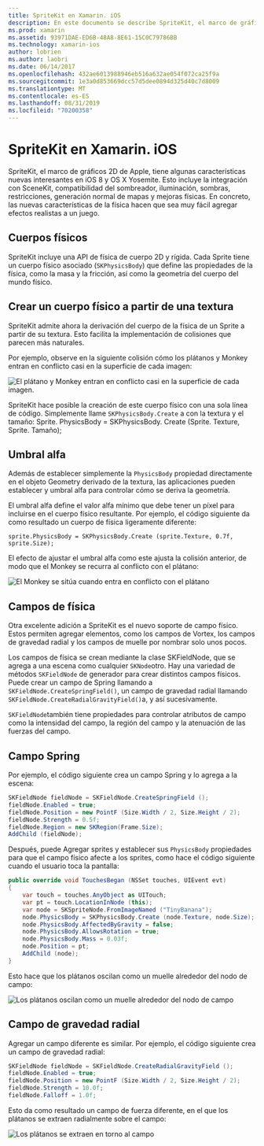 ```yaml
---
title: SpriteKit en Xamarin. iOS
description: En este documento se describe SpriteKit, el marco de gráficos 2D de Apple que se integra con SceneKit, incorpora la física y la animación, incluye compatibilidad con la iluminación y el sombreado, etc. SpriteKit se puede usar para crear juegos en 2D.
ms.prod: xamarin
ms.assetid: 93971DAE-ED6B-48A8-8E61-15C0C79786BB
ms.technology: xamarin-ios
author: lobrien
ms.author: laobri
ms.date: 06/14/2017
ms.openlocfilehash: 432ae6013988946eb516a632ae054f072ca25f9a
ms.sourcegitcommit: 1e3a0d853669dcc57d5dee0894d325d40c7d8009
ms.translationtype: MT
ms.contentlocale: es-ES
ms.lasthandoff: 08/31/2019
ms.locfileid: "70200358"
---
```

# <a name="spritekit-in-xamarinios"></a>SpriteKit en Xamarin. iOS

SpriteKit, el marco de gráficos 2D de Apple, tiene algunas características nuevas interesantes en iOS 8 y OS X Yosemite. Esto incluye la integración con SceneKit, compatibilidad del sombreador, iluminación, sombras, restricciones, generación normal de mapas y mejoras físicas. En concreto, las nuevas características de la física hacen que sea muy fácil agregar efectos realistas a un juego.

## <a name="physics-bodies"></a>Cuerpos físicos

SpriteKit incluye una API de física de cuerpo 2D y rígida. Cada Sprite tiene un cuerpo físico asociado (`SKPhysicsBody`) que define las propiedades de la física, como la masa y la fricción, así como la geometría del cuerpo del mundo físico.

## <a name="creating-a-physics-body-from-a-texture"></a>Crear un cuerpo físico a partir de una textura
SpriteKit admite ahora la derivación del cuerpo de la física de un Sprite a partir de su textura. Esto facilita la implementación de colisiones que parecen más naturales.

Por ejemplo, observe en la siguiente colisión cómo los plátanos y Monkey entran en conflicto casi en la superficie de cada imagen:
 
![](spritekit-images/image13.png "El plátano y Monkey entran en conflicto casi en la superficie de cada imagen.")

SpriteKit hace posible la creación de este cuerpo físico con una sola línea de código. Simplemente llame `SKPhysicsBody.Create` a con la textura y el tamaño: Sprite. PhysicsBody = SKPhysicsBody. Create (Sprite. Texture, Sprite. Tamaño);

## <a name="alpha-threshold"></a>Umbral alfa

Además de establecer simplemente la `PhysicsBody` propiedad directamente en el objeto Geometry derivado de la textura, las aplicaciones pueden establecer y umbral alfa para controlar cómo se deriva la geometría. 

El umbral alfa define el valor alfa mínimo que debe tener un píxel para incluirse en el cuerpo físico resultante. Por ejemplo, el código siguiente da como resultado un cuerpo de física ligeramente diferente:

```chsarp
sprite.PhysicsBody = SKPhysicsBody.Create (sprite.Texture, 0.7f, sprite.Size);
```

El efecto de ajustar el umbral alfa como este ajusta la colisión anterior, de modo que el Monkey se recurra al conflicto con el plátano:

![](spritekit-images/image14.png "El Monkey se sitúa cuando entra en conflicto con el plátano")
 
## <a name="physics-fields"></a>Campos de física

Otra excelente adición a SpriteKit es el nuevo soporte de campo físico. Estos permiten agregar elementos, como los campos de Vortex, los campos de gravedad radial y los campos de muelle por nombrar solo unos pocos.

Los campos de física se crean mediante la clase SKFieldNode, que se agrega a una escena como cualquier `SKNode`otro. Hay una variedad de métodos `SKFieldNode` de generador para crear distintos campos físicos. Puede crear un campo de Spring llamando a `SKFieldNode.CreateSpringField()`, un campo de gravedad radial llamando `SKFieldNode.CreateRadialGravityField()`a, y así sucesivamente.

`SKFieldNode`también tiene propiedades para controlar atributos de campo como la intensidad del campo, la región del campo y la atenuación de las fuerzas del campo.

## <a name="spring-field"></a>Campo Spring

Por ejemplo, el código siguiente crea un campo Spring y lo agrega a la escena:

```csharp
SKFieldNode fieldNode = SKFieldNode.CreateSpringField ();
fieldNode.Enabled = true;
fieldNode.Position = new PointF (Size.Width / 2, Size.Height / 2);
fieldNode.Strength = 0.5f;
fieldNode.Region = new SKRegion(Frame.Size);
AddChild (fieldNode);
```

Después, puede Agregar sprites y establecer sus `PhysicsBody` propiedades para que el campo físico afecte a los sprites, como hace el código siguiente cuando el usuario toca la pantalla:

```csharp
public override void TouchesBegan (NSSet touches, UIEvent evt)
{
    var touch = touches.AnyObject as UITouch;
    var pt = touch.LocationInNode (this);
    var node = SKSpriteNode.FromImageNamed ("TinyBanana");
    node.PhysicsBody = SKPhysicsBody.Create (node.Texture, node.Size);
    node.PhysicsBody.AffectedByGravity = false;
    node.PhysicsBody.AllowsRotation = true;
    node.PhysicsBody.Mass = 0.03f;
    node.Position = pt;
    AddChild (node);
}
```

Esto hace que los plátanos oscilan como un muelle alrededor del nodo de campo:

![](spritekit-images/image15.png "Los plátanos oscilan como un muelle alrededor del nodo de campo")
 
## <a name="radial-gravity-field"></a>Campo de gravedad radial

Agregar un campo diferente es similar. Por ejemplo, el código siguiente crea un campo de gravedad radial:

```csharp
SKFieldNode fieldNode = SKFieldNode.CreateRadialGravityField ();
fieldNode.Enabled = true;
fieldNode.Position = new PointF (Size.Width / 2, Size.Height / 2);
fieldNode.Strength = 10.0f;
fieldNode.Falloff = 1.0f;
```

Esto da como resultado un campo de fuerza diferente, en el que los plátanos se extraen radialmente sobre el campo:

![](spritekit-images/image16.png "Los plátanos se extraen en torno al campo")
